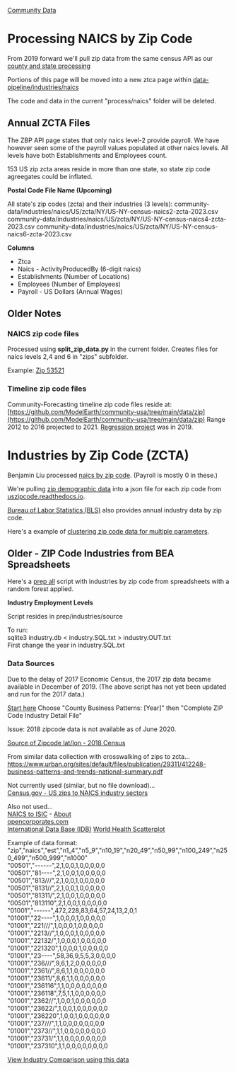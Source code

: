 [Community Data](../../)

# Processing NAICS by Zip Code

From 2019 forward we'll pull zip data from the same census API as our [county and state processing](/data-pipeline/industries/naics/)

Portions of this page will be moved into a new ztca page within [data-pipeline/industries/naics](/data-pipeline/industries/naics/)

The code and data in the current "process/naics" folder will be deleted.


## Annual ZCTA Files

The ZBP API page states that only naics level-2 provide payroll.
We have however seen some of the payroll values populated at other naics levels.
All levels have both Establishments and Employees count.

<!--
[View Data by Zip](https://model.earth/zip/io/#zip=30318)
[Process Timelines](/data-pipeline/timelines/prep/all)
-->

153 US zip zcta areas reside in more than one state, so state zip code agreegates could be inflated.

**Postal Code File Name (Upcoming)**

All state's zip codes (zcta) and their industries (3 levels):
community-data/industries/naics/US/zcta/NY/US-NY-census-naics2-zcta-2023.csv
community-data/industries/naics/US/zcta/NY/US-NY-census-naics4-zcta-2023.csv
community-data/industries/naics/US/zcta/NY/US-NY-census-naics6-zcta-2023.csv

**Columns**
- Ztca
- Naics - ActivityProducedBy (6-digit naics)  
- Establishments (Number of Locations)
- Employees (Number of Employees)  
- Payroll - US Dollars (Annual Wages)<!--
Population - Included with our [Machine Learning](/machine-learning/) output
Sqkm or Sqmiles - To be added -->

<!--
**Postal Code File Name (OLD)**

https://github.com/ModelEarth/community-data/tree/master/process/naics/zips/30501

[CountryCode] - zip[5-digit postalcode] - census - naics level (2, 4, 6) - year

US-zip-census-naics2-2020.csv
US-zip-census-naics4-2020.csv
US-zip-census-naics6-2020.csv

These will reside in 1/2/3/4/5 folders:

US-zip30318-census-naics2-2020.csv
US-zip30318-census-naics4-2020.csv
US-zip30318-census-naics6-2020.csv
-->

## Older Notes

### NAICS zip code files

Processed using <b>split\_zip\_data.py</b> in the current folder.
Creates files for naics levels 2,4 and 6 in "zips" subfolder.

Example:
[Zip 53521](https://github.com/ModelEarth/community-data/tree/master/us/zipcodes/naics/5/3/5/2/1)



### Timeline zip code files

Community-Forecasting timeline zip code files reside at:  
[https://github.com/ModelEarth/community-usa/tree/main/data/zip](https://github.com/ModelEarth/community-usa/tree/main/data/zip)
Range 2012 to 2016 projected to 2021. [Regression project](/community-forecasting/?page=zip/#zip=30318) was in 2019.


# Industries by Zip Code (ZCTA)

Benjamin Liu processed [naics by zip code](https://github.com/modelearth/community-data/tree/master/process/naics). (Payroll is mostly 0 in these.)

We're pulling [zip demographic data](../../zip/io/) into a json file for each zip code from [uszipcode.readthedocs.io](https://uszipcode.readthedocs.io/01-Tutorial/index.html).  

[Bureau of Labor Statistics (BLS)](https://www.bls.gov/data/) also provides annual industry data by zip code.

Here's a example of [clustering zip code data for multiple parameters](../../community/zip/leaflet/#columns=JobsAgriculture:50;JobsManufacturing:50).  


## Older - ZIP Code Industries from BEA Spreadsheets


Here's a [prep all](/community/prep/all/) script with industries by zip code from spreadsheets with a random forest applied. 


<b>Industry Employment Levels</b><br>

Script resides in prep/industries/source

To run:  
sqlite3 industry.db < industry.SQL.txt > industry.OUT.txt  
First change the year in industry.SQL.txt  

### Data Sources

Due to the delay of 2017 Economic Census, the 2017 zip data became available in December of 2019. (The above script has not yet been updated and run for the 2017 data.)  
<!--
Companies per industry within each zipcode. Normally these are available annually at the end April, but the [ 2019 release will be in November and December](https://www.census.gov/programs-surveys/cbp/news-updates/updates/dec-2018.html) due to the delay of 2017 Economic Census.  
-->
[Start here](https://www.census.gov/programs-surveys/cbp/data/datasets.html) 
Choose "County Business Patterns: [Year]" then "Complete ZIP Code Industry Detail File"  

Issue: 2018 zipcode data is not available as of June 2020.  

[Source of Zipcode lat/lon - 2018 Census](https://www.census.gov/geo/maps-data/data/gazetteer2018.html)  

From similar data collection with crosswalking of zips to zcta...  
https://www.urban.org/sites/default/files/publication/29311/412248-business-patterns-and-trends-national-summary.pdf


Not currently used (similar, but no file download)...  
[Census.gov - US zips to NAICS industry sectors](https://www.census.gov/data/developers/data-sets/cbp-nonemp-zbp/zbp-api.html)   

Also not used...  
[NAICS to ISIC](https://www.census.gov/eos/www/naics/concordances/concordances.html) -
[About](https://blog.opencorporates.com/2018/01/18/new-feature-global-industry-codes/)  
[opencorporates.com](https://opencorporates.com/info/networks)  
[International Data Base (IDB)](https://www.census.gov/programs-surveys/international-programs/about/idb.html)
[World Health Scatterplot](http://bl.ocks.org/msbarry/9911363)

Example of data format:  
"zip","naics","est","n1_4","n5_9","n10_19","n20_49","n50_99","n100_249","n250_499","n500_999","n1000"  
"00501","------",2,1,0,0,1,0,0,0,0,0  
"00501","81----",2,1,0,0,1,0,0,0,0,0  
"00501","813///",2,1,0,0,1,0,0,0,0,0  
"00501","8131//",2,1,0,0,1,0,0,0,0,0  
"00501","81311/",2,1,0,0,1,0,0,0,0,0  
"00501","813110",2,1,0,0,1,0,0,0,0,0  
"01001","------",472,228,83,64,57,24,13,2,0,1  
"01001","22----",1,0,0,0,1,0,0,0,0,0  
"01001","221///",1,0,0,0,1,0,0,0,0,0  
"01001","2213//",1,0,0,0,1,0,0,0,0,0  
"01001","22132/",1,0,0,0,1,0,0,0,0,0  
"01001","221320",1,0,0,0,1,0,0,0,0,0  
"01001","23----",58,36,9,5,5,3,0,0,0,0  
"01001","236///",9,6,1,2,0,0,0,0,0,0  
"01001","2361//",8,6,1,1,0,0,0,0,0,0  
"01001","23611/",8,6,1,1,0,0,0,0,0,0  
"01001","236116",1,1,0,0,0,0,0,0,0,0  
"01001","236118",7,5,1,1,0,0,0,0,0,0  
"01001","2362//",1,0,0,1,0,0,0,0,0,0  
"01001","23622/",1,0,0,1,0,0,0,0,0,0  
"01001","236220",1,0,0,1,0,0,0,0,0,0  
"01001","237///",1,1,0,0,0,0,0,0,0,0  
"01001","2373//",1,1,0,0,0,0,0,0,0,0  
"01001","23731/",1,1,0,0,0,0,0,0,0,0  
"01001","237310",1,1,0,0,0,0,0,0,0,0  


<a href="/localsite/info/">View Industry Comparison using this data</a>  
